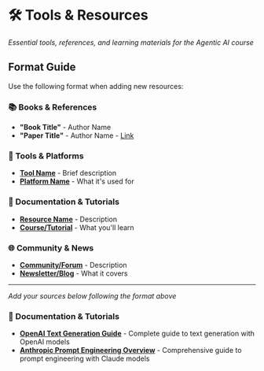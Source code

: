 # 🛠️ Tools & Resources

*Essential tools, references, and learning materials for the Agentic AI course*

## Format Guide

Use the following format when adding new resources:

### 📚 Books & References
- **"Book Title"** - Author Name
- **"Paper Title"** - Author Name - [Link](url)

### 🔧 Tools & Platforms
- **[Tool Name](url)** - Brief description
- **[Platform Name](url)** - What it's used for

### 📖 Documentation & Tutorials
- **[Resource Name](url)** - Description
- **[Course/Tutorial](url)** - What you'll learn

### 🌐 Community & News
- **[Community/Forum](url)** - Description
- **[Newsletter/Blog](url)** - What it covers

---

*Add your sources below following the format above*

### 📖 Documentation & Tutorials
- **[OpenAI Text Generation Guide](https://platform.openai.com/docs/guides/text?api-mode=responses)** - Complete guide to text generation with OpenAI models
- **[Anthropic Prompt Engineering Overview](https://docs.anthropic.com/en/docs/build-with-claude/prompt-engineering/overview)** - Comprehensive guide to prompt engineering with Claude models
